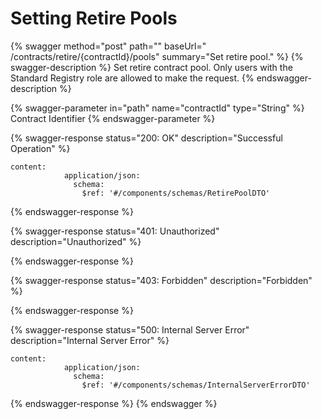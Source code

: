 # Setting Retire Pools

{% swagger method="post" path="" baseUrl=" /contracts/retire/{contractId}/pools" summary="Set retire pool." %}
{% swagger-description %}
Set retire contract pool. Only users with the Standard Registry role are allowed to make the request.
{% endswagger-description %}

{% swagger-parameter in="path" name="contractId" type="String" %}
Contract Identifier
{% endswagger-parameter %}

{% swagger-response status="200: OK" description="Successful Operation" %}
```
content:
            application/json:
              schema:
                $ref: '#/components/schemas/RetirePoolDTO'
```
{% endswagger-response %}

{% swagger-response status="401: Unauthorized" description="Unauthorized" %}

{% endswagger-response %}

{% swagger-response status="403: Forbidden" description="Forbidden" %}

{% endswagger-response %}

{% swagger-response status="500: Internal Server Error" description="Internal Server Error" %}
```
content:
            application/json:
              schema:
                $ref: '#/components/schemas/InternalServerErrorDTO'
```
{% endswagger-response %}
{% endswagger %}
